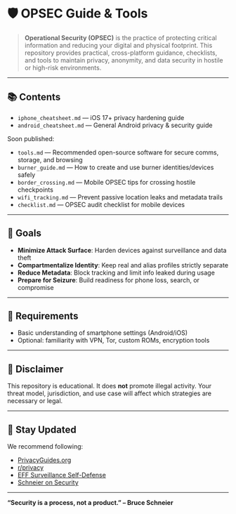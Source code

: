 # 🛡️ OPSEC Guide & Tools

> **Operational Security (OPSEC)** is the practice of protecting critical information and reducing your digital and physical footprint. This repository provides practical, cross-platform guidance, checklists, and tools to maintain privacy, anonymity, and data security in hostile or high-risk environments.

---

## 📚 Contents

- `iphone_cheatsheet.md` — iOS 17+ privacy hardening guide
- `android_cheatsheet.md` — General Android privacy & security guide

Soon published:
- `tools.md` — Recommended open-source software for secure comms, storage, and browsing
- `burner_guide.md` — How to create and use burner identities/devices safely
- `border_crossing.md` — Mobile OPSEC tips for crossing hostile checkpoints
- `wifi_tracking.md` — Prevent passive location leaks and metadata trails
- `checklist.md` — OPSEC audit checklist for mobile devices

---

## 🔐 Goals

- **Minimize Attack Surface**: Harden devices against surveillance and data theft
- **Compartmentalize Identity**: Keep real and alias profiles strictly separate
- **Reduce Metadata**: Block tracking and limit info leaked during usage
- **Prepare for Seizure**: Build readiness for phone loss, search, or compromise

---

## 🧰 Requirements

- Basic understanding of smartphone settings (Android/iOS)
- Optional: familiarity with VPN, Tor, custom ROMs, encryption tools

---

## 📌 Disclaimer

This repository is educational. It does **not** promote illegal activity. Your threat model, jurisdiction, and use case will affect which strategies are necessary or legal.

---

## 🧭 Stay Updated

We recommend following:
- [PrivacyGuides.org](https://www.privacyguides.org/)
- [r/privacy](https://www.reddit.com/r/privacy/)
- [EFF Surveillance Self-Defense](https://ssd.eff.org/)
- [Schneier on Security](https://www.schneier.com/)

---

**“Security is a process, not a product.” – Bruce Schneier**

